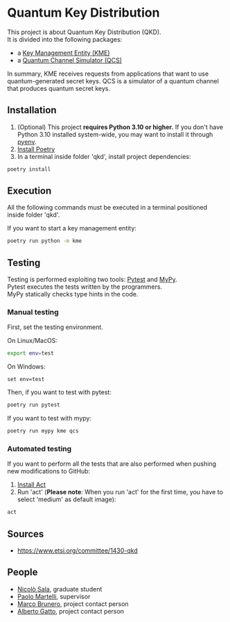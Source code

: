 # Quantum Key Distribution

This project is about Quantum Key Distribution (QKD).\
It is divided into the following packages:

- a [Key Management Entity (KME)](kme/README.md)
- a [Quantum Channel Simulator (QCS)](qcs/README.md)

In summary, KME receives requests from applications that want to use
quantum-generated secret keys. QCS is a simulator of a quantum channel that
produces quantum secret keys.

## Installation

1. (Optional) This project **requires Python 3.10 or higher.** If you don't
   have Python 3.10 installed system-wide, you may want to install it
   through [pyenv](https://realpython.com/intro-to-pyenv/).
2. [Install Poetry](https://python-poetry.org/docs/master/#installation)
3. In a terminal inside folder 'qkd', install project dependencies:

```bash
poetry install
```

## Execution

All the following commands must be executed in a terminal positioned inside
folder 'qkd'.

If you want to start a key management entity:

```bash
poetry run python -m kme
```

## Testing

Testing is performed exploiting two tools: [Pytest](https://docs.pytest.org)
and [MyPy](https://mypy.readthedocs.io).\
Pytest executes the tests written by the programmers.\
MyPy statically checks type hints in the code.

### Manual testing

First, set the testing environment.

On Linux/MacOS:

```bash
export env=test
```

On Windows:

```shell
set env=test
```

Then, if you want to test with pytest:

```bash
poetry run pytest
```

If you want to test with mypy:

```bash
poetry run mypy kme qcs
```

### Automated testing

If you want to perform all the tests that are also performed when pushing new
modifications to GitHub:

1. [Install Act](https://github.com/nektos/act)
2. Run 'act' (**Please note**: When you run 'act' for the first time, you have
   to select 'medium' as default image):

```bash
act
```

## Sources

- https://www.etsi.org/committee/1430-qkd

## People

- [Nicolò Sala](mailto:nicolo4.sala@mail.polimi.it), graduate student
- [Paolo Martelli](mailto:paolo.martelli@polimi.it), supervisor
- [Marco Brunero](mailto:marco.brunero@polimi.it), project contact person
- [Alberto Gatto](mailto:alberto.gatto@polimi.it), project contact person
